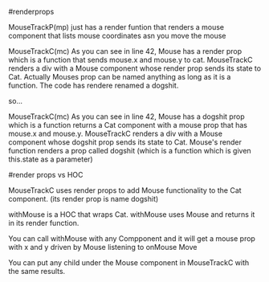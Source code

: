 #renderprops

MouseTrackP(mp) just has a render funtion that renders a mouse component that lists mouse coordinates asn you move the mouse

MouseTrackC(mc) As you can see in line 42, Mouse has a render prop which is a function that sends mouse.x and mouse.y to cat. MouseTrackC renders a div with a Mouse component whose render prop sends its state to Cat. Actually Mouses prop can be named anything as long as it is a function. The code has rendere renamed a dogshit.

so...

MouseTrackC(mc) As you can see in line 42, Mouse has a dogshit prop which is a function returns a Cat component with a mouse prop that has mouse.x and mouse.y. MouseTrackC renders a div with a Mouse component whose dogshit prop sends its state to Cat. Mouse's render function renders a prop called dogshit (which is a function which is given this.state as a parameter)

#render props vs HOC

MouseTrackC uses render props to add Mouse functionality to the Cat component. (its render prop is name dogshit)

withMouse is a HOC that wraps Cat. withMouse uses Mouse and returns it in its render function. 


You can call withMouse with any Compponent and it will get a mouse prop with x and y driven by Mouse listening to onMouse Move

You can put any child under the Mouse component in MouseTrackC with the same results.